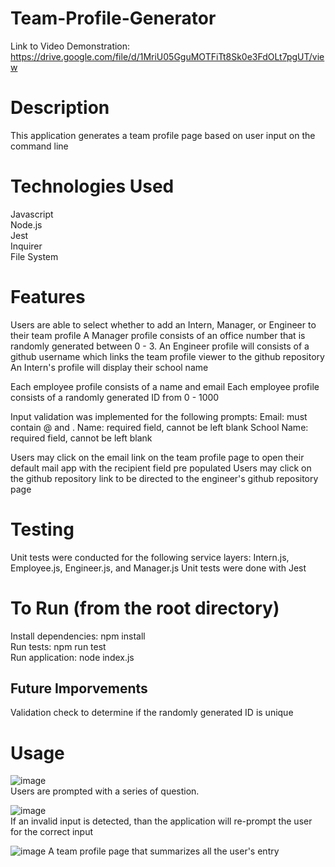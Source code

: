 # Team-Profile-Generator

Link to Video Demonstration: https://drive.google.com/file/d/1MriU05GguMOTFiTt8Sk0e3FdOLt7pgUT/view

# Description
This application generates a team profile page based on user input on the command line

# Technologies Used
Javascript<br/>
Node.js</br>
  Jest</br>
  Inquirer</br>
  File System</br>

# Features
Users are able to select whether to add an Intern, Manager, or Engineer to their team profile
A Manager profile consists of an office number that is randomly generated between 0 - 3.
An Engineer profile will consists of a github username which links the team profile viewer to the github repository
An Intern's profile will display their school name

Each employee profile consists of a name and email
Each employee profile consists of a randomly generated ID from 0 - 1000

Input validation was implemented for the following prompts:
    Email: must contain @ and .
    Name: required field, cannot be left blank
    School Name: required field, cannot be left blank
    
Users may click on the email link on the team profile page to open their default mail app with the recipient field pre populated
Users may click on the github repository link to be directed to the engineer's github repository page

# Testing
Unit tests were conducted for the following service layers: Intern.js, Employee.js, Engineer.js, and Manager.js
Unit tests were done with Jest

# To Run (from the root directory)
Install dependencies: npm install</br>
Run tests: npm run test</br>
Run application: node index.js</br>

## Future Imporvements
Validation check to determine if the randomly generated ID is unique

# Usage
![image](https://user-images.githubusercontent.com/101683611/178546278-31bf9c1a-a550-40d4-8fb3-349a45fe88ec.png)</br>
Users are prompted with a series of question.

![image](https://user-images.githubusercontent.com/101683611/178546599-02ee913e-6a0c-43ff-87a8-748a8feb0e1c.png)</br>
If an invalid input is detected, than the application will re-prompt the user for the correct input

![image](https://user-images.githubusercontent.com/101683611/178548137-1358c312-23ac-42e0-97b4-f6a55ecfec88.png)
A team profile page that summarizes all the user's entry

